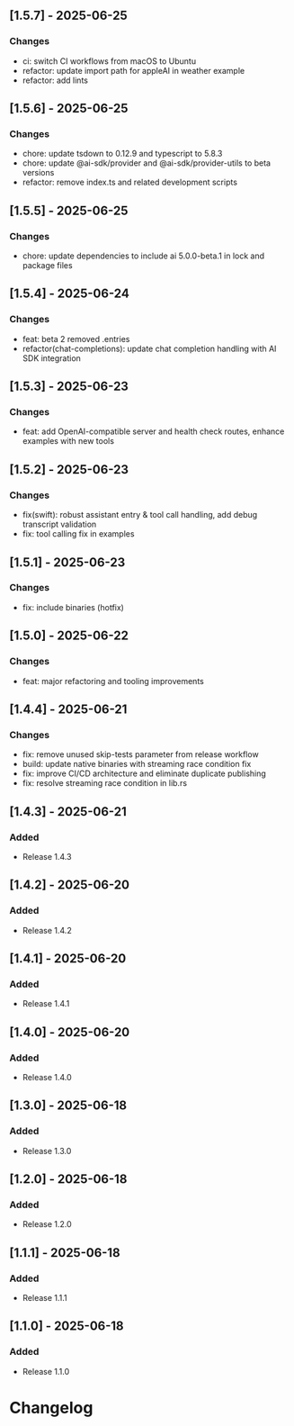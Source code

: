 ## [1.5.7] - 2025-06-25

### Changes
- ci: switch CI workflows from macOS to Ubuntu
- refactor: update import path for appleAI in weather example
- refactor: add lints

## [1.5.6] - 2025-06-25

### Changes
- chore: update tsdown to 0.12.9 and typescript to 5.8.3
- chore: update @ai-sdk/provider and @ai-sdk/provider-utils to beta versions
- refactor: remove index.ts and related development scripts

## [1.5.5] - 2025-06-25

### Changes
- chore: update dependencies to include ai 5.0.0-beta.1 in lock and package files

## [1.5.4] - 2025-06-24

### Changes
- feat: beta 2 removed .entries
- refactor(chat-completions): update chat completion handling with AI SDK integration

## [1.5.3] - 2025-06-23

### Changes
- feat: add OpenAI-compatible server and health check routes, enhance examples with new tools

## [1.5.2] - 2025-06-23

### Changes
- fix(swift): robust assistant entry & tool call handling, add debug transcript validation
- fix: tool calling fix in examples

## [1.5.1] - 2025-06-23

### Changes
- fix: include binaries (hotfix)

## [1.5.0] - 2025-06-22

### Changes
- feat: major refactoring and tooling improvements

## [1.4.4] - 2025-06-21

### Changes
- fix: remove unused skip-tests parameter from release workflow
- build: update native binaries with streaming race condition fix
- fix: improve CI/CD architecture and eliminate duplicate publishing
- fix: resolve streaming race condition in lib.rs

## [1.4.3] - 2025-06-21

### Added
- Release 1.4.3

## [1.4.2] - 2025-06-20

### Added
- Release 1.4.2

## [1.4.1] - 2025-06-20

### Added
- Release 1.4.1

## [1.4.0] - 2025-06-20

### Added
- Release 1.4.0

## [1.3.0] - 2025-06-18

### Added

- Release 1.3.0

## [1.2.0] - 2025-06-18

### Added

- Release 1.2.0

## [1.1.1] - 2025-06-18

### Added

- Release 1.1.1

## [1.1.0] - 2025-06-18

### Added

- Release 1.1.0

# Changelog
